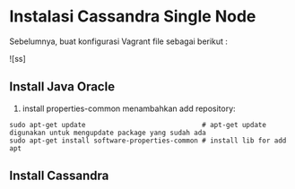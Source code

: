 # Instalasi Cassandra Single Node

Sebelumnya, buat konfigurasi Vagrant file sebagai berikut :

![ss]

## Install Java Oracle

1.  install properties-common menambahkan add repository:
```
sudo apt-get update                             # apt-get update digunakan untuk mengupdate package yang sudah ada
sudo apt-get install software-properties-common # install lib for add apt 
```
## Install Cassandra


